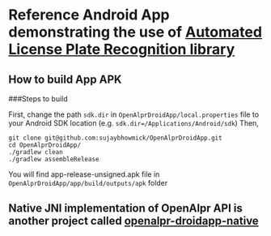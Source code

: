 # Reference Android App demonstrating the use of [Automated License Plate Recognition library](http://www.openalpr.com/)

## How to build App APK

###Steps to build

First, change the path `sdk.dir` in `OpenAlprDroidApp/local.properties` file to your Android SDK location (e.g. `sdk.dir=/Applications/Android/sdk`)
Then,
```
git clone git@github.com:sujaybhowmick/OpenAlprDroidApp.git
cd OpenAlprDroidApp/
./gradlew clean
./gradlew assembleRelease
 ```

You will find app-release-unsigned.apk file in `OpenAlprDroidApp/app/build/outputs/apk` folder

## Native JNI implementation of OpenAlpr API is another project called [openalpr-droidapp-native](https://github.com/sujaybhowmick/openalpr-droidapp-native)
